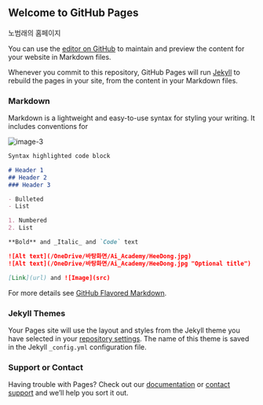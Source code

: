 ## Welcome to GitHub Pages

노범래의 홈페이지



You can use the [editor on GitHub](https://github.com/bumrei/bumrei.github.io/edit/main/README.md) to maintain and preview the content for your website in Markdown files.

Whenever you commit to this repository, GitHub Pages will run [Jekyll](https://jekyllrb.com/) to rebuild the pages in your site, from the content in your Markdown files.

### Markdown

Markdown is a lightweight and easy-to-use syntax for styling your writing. It includes conventions for

![image-3](https://user-images.githubusercontent.com/75995380/152687174-7b5bcc95-bd2d-485c-bb7b-c5fc786f174a.png)


```markdown
Syntax highlighted code block

# Header 1
## Header 2
### Header 3

- Bulleted
- List

1. Numbered
2. List

**Bold** and _Italic_ and `Code` text

![Alt text](/OneDrive/바탕화면/Ai_Academy/HeeDong.jpg)
![Alt text](/OneDrive/바탕화면/Ai_Academy/HeeDong.jpg "Optional title")

[Link](url) and ![Image](src)
```

For more details see [GitHub Flavored Markdown](https://guides.github.com/features/mastering-markdown/).

### Jekyll Themes

Your Pages site will use the layout and styles from the Jekyll theme you have selected in your [repository settings](https://github.com/bumrei/bumrei.github.io/settings/pages). The name of this theme is saved in the Jekyll `_config.yml` configuration file.

### Support or Contact

Having trouble with Pages? Check out our [documentation](https://docs.github.com/categories/github-pages-basics/) or [contact support](https://support.github.com/contact) and we’ll help you sort it out.
